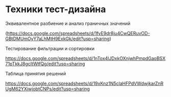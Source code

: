 # Техники тест-дизайна
Эквивалентное разбиение и анализ граничных значений 

(https://docs.google.com/spreadsheets/d/1fvE9dr8ju4CwQERuvOD-GBtDMUmOyY7aLhMtH9ExkGk/edit?usp=sharing)

Тестирование фильтрации и сортировки

https://docs.google.com/spreadsheets/d/1nTox4lJDxkOXnjwhPmpdGaoBSX71pTkkJ8gcItWtfQg/edit?usp=sharing


Таблица принятия решений

https://docs.google.com/spreadsheets/d/19xKnz1N5claHFPdVWdwjkarZnRUgM62YXiwjobtCNPs/edit?usp=sharing
